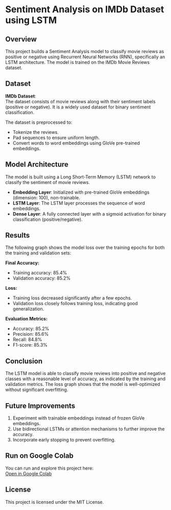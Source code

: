 

# Sentiment Analysis on IMDb Dataset using LSTM

## Overview
This project builds a Sentiment Analysis model to classify movie reviews as positive or negative using Recurrent Neural Networks (RNN), specifically an LSTM architecture. The model is trained on the IMDb Movie Reviews dataset.

## Dataset
**IMDb Dataset**:  
The dataset consists of movie reviews along with their sentiment labels (positive or negative). It is a widely used dataset for binary sentiment classification.

The dataset is preprocessed to:
- Tokenize the reviews.
- Pad sequences to ensure uniform length.
- Convert words to word embeddings using GloVe pre-trained embeddings.

## Model Architecture
The model is built using a Long Short-Term Memory (LSTM) network to classify the sentiment of movie reviews.

- **Embedding Layer**: Initialized with pre-trained GloVe embeddings (dimension: 100), non-trainable.
- **LSTM Layer**: The LSTM layer processes the sequence of word embeddings.
- **Dense Layer**: A fully connected layer with a sigmoid activation for binary classification (positive/negative).

## Results
The following graph shows the model loss over the training epochs for both the training and validation sets:

**Final Accuracy:**
- Training accuracy: 85.4%
- Validation accuracy: 85.2%

**Loss:**
- Training loss decreased significantly after a few epochs.
- Validation loss closely follows training loss, indicating good generalization.

**Evaluation Metrics:**
- Accuracy: 85.2%
- Precision: 85.6%
- Recall: 84.8%
- F1-score: 85.3%

## Conclusion
The LSTM model is able to classify movie reviews into positive and negative classes with a reasonable level of accuracy, as indicated by the training and validation metrics. The loss graph shows that the model is well-optimized without significant overfitting.

## Future Improvements
1. Experiment with trainable embeddings instead of frozen GloVe embeddings.
2. Use bidirectional LSTMs or attention mechanisms to further improve the accuracy.
3. Incorporate early stopping to prevent overfitting.

## Run on Google Colab
You can run and explore this project here:  
[Open in Google Colab](https://colab.research.google.com/drive/1I-VPRy_3OwPYZMRd5lEMAsQ6V8oKAjMl?usp=sharing)

## License
This project is licensed under the MIT License.

